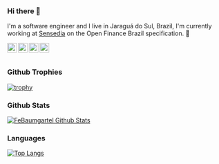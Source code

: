 ### Hi there 👋

I'm a software engineer and I live in Jaraguá do Sul, Brazil, I'm currently working at [Sensedia](https://www.sensedia.com.br/) on the Open Finance Brazil specification.  🌆


<a href="https://www.linkedin.com/in/felipe-b-284752123/">
  <img align="left" alt="FeBaumgartel Linkdein" width="22px" src="https://upload.wikimedia.org/wikipedia/commons/thumb/e/e9/Linkedin_icon.svg/1024px-Linkedin_icon.svg.png" />
</a>
<a href="https://twitter.com/FekFelipe">
  <img align="left" alt="FeBaumgartel Twitter" width="22px" src="https://logodownload.org/wp-content/uploads/2014/09/twitter-logo-1.png" />
</a>
<a href="https://t.me/FeBaumgartel">
  <img align="left" alt="FeBaumgartel Telegram" width="22px" src="https://i.pinimg.com/originals/d5/fb/b9/d5fbb9d51bdb8b1c462aba853d029c3b.png" />
</a>
<a href="https://api.whatsapp.com/send?phone=5547991097064&text=Olá eu sou o Felipe"> 
  <img align="left" alt="FeBaumgartel Whattsapp" width="22px" src="https://img.icons8.com/cotton/2x/whatsapp--v2.png"/>
</a>

<br/>
<br/>

### Github Trophies

[![trophy](https://github-profile-trophy.vercel.app/?username=FeBaumgartel&theme=dracula)](https://github.com/ryo-ma/github-profile-trophy)

### Github Stats

[![FeBaumgartel Github Stats](https://github-readme-stats.vercel.app/api?username=FeBaumgartel&count_private=true&theme=dracula&show_icons=true)](https://github-readme-stats.vercel.app)

### Languages

[![Top Langs](https://github-readme-stats.vercel.app/api/top-langs/?username=FeBaumgartel&layout=compact&theme=dracula)](https://github.com/anuraghazra/github-readme-stats)

